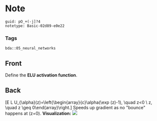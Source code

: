 # Note
```
guid: pO_+(-j]?4
notetype: Basic-02d89-e0e22
```

### Tags
```
bda::05_neural_networks
```

## Front
Define the <b>ELU activation function</b>.

## Back
\[E L U_{\alpha}(z)=\left\{\begin{array}{c}\alpha(\exp (z)-1),
\quad z<0 \\ z, \quad z \geq 0\end{array}\right.\] Speeds up
gradient as no "bounce" happens at \(z=0\). <b>Visualization:</b>
<img src="paste-5be499d996a020494876216d173be3522c47b6b3.jpg">
